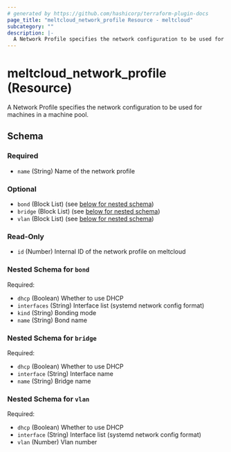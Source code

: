 ```yaml
---
# generated by https://github.com/hashicorp/terraform-plugin-docs
page_title: "meltcloud_network_profile Resource - meltcloud"
subcategory: ""
description: |-
  A Network Profile specifies the network configuration to be used for machines in a machine pool.
---
```


# meltcloud_network_profile (Resource)

A Network Profile specifies the network configuration to be used for machines in a machine pool.



<!-- schema generated by tfplugindocs -->
## Schema

### Required

- `name` (String) Name of the network profile

### Optional

- `bond` (Block List) (see [below for nested schema](#nestedblock--bond))
- `bridge` (Block List) (see [below for nested schema](#nestedblock--bridge))
- `vlan` (Block List) (see [below for nested schema](#nestedblock--vlan))

### Read-Only

- `id` (Number) Internal ID of the network profile on meltcloud

<a id="nestedblock--bond"></a>
### Nested Schema for `bond`

Required:

- `dhcp` (Boolean) Whether to use DHCP
- `interfaces` (String) Interface list (systemd network config format)
- `kind` (String) Bonding mode
- `name` (String) Bond name


<a id="nestedblock--bridge"></a>
### Nested Schema for `bridge`

Required:

- `dhcp` (Boolean) Whether to use DHCP
- `interface` (String) Interface name
- `name` (String) Bridge name


<a id="nestedblock--vlan"></a>
### Nested Schema for `vlan`

Required:

- `dhcp` (Boolean) Whether to use DHCP
- `interface` (String) Interface list (systemd network config format)
- `vlan` (Number) Vlan number
